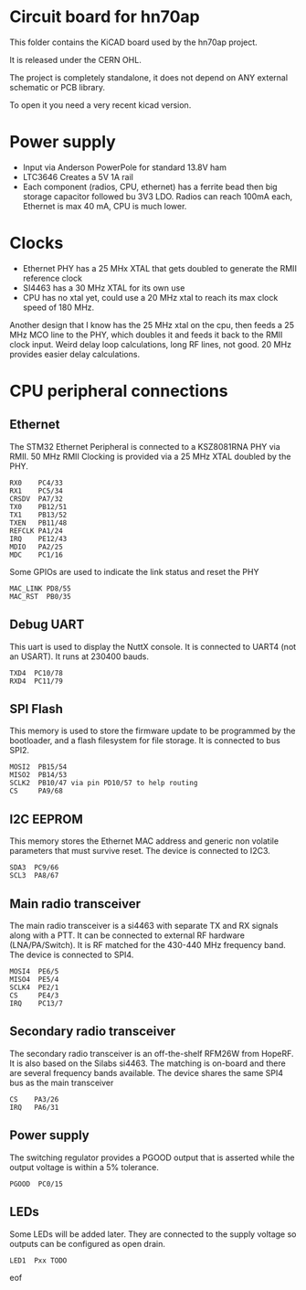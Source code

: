 Circuit board for hn70ap
========================

This folder contains the KiCAD board used by the hn70ap project.

It is released under the CERN OHL.

The project is completely standalone, it does not depend on ANY external schematic or PCB library.

To open it you need a very recent kicad version.

Power supply
============
 * Input via Anderson PowerPole for standard 13.8V ham
 * LTC3646 Creates a 5V 1A rail
 * Each component (radios, CPU, ethernet) has a ferrite bead then big storage capacitor followed bu 3V3 LDO. Radios can reach 100mA each, Ethernet is max 40 mA, CPU is much lower.
 
Clocks
======
 * Ethernet PHY has a 25 MHx XTAL that gets doubled to generate the RMII reference clock
 * SI4463 has a 30 MHz XTAL for its own use
 * CPU has no xtal yet, could use a 20 MHz xtal to reach its max clock speed of 180 MHz.

Another design that I know has the 25 MHz xtal on the cpu, then feeds a 25 MHz MCO line to the PHY, which doubles it and feeds it back to the RMII clock input. Weird delay loop calculations, long RF lines, not good. 20 MHz provides easier delay calculations.

CPU peripheral connections
==========================

Ethernet
--------

The STM32 Ethernet Peripheral is connected to a KSZ8081RNA PHY via RMII. 50 MHz RMII Clocking is provided via a 25 MHz XTAL doubled by the PHY.
```
RX0    PC4/33
RX1    PC5/34
CRSDV  PA7/32
TX0    PB12/51
TX1    PB13/52
TXEN   PB11/48
REFCLK PA1/24
IRQ    PE12/43
MDIO   PA2/25
MDC    PC1/16
```

Some GPIOs are used to indicate the link status and reset the PHY
```
MAC_LINK PD8/55
MAC_RST  PB0/35
```

Debug UART
----------
This uart is used to display the NuttX console. It is connected to UART4 (not an USART). It runs at 230400 bauds.

```
TXD4  PC10/78
RXD4  PC11/79
```

SPI Flash
---------
This memory is used to store the firmware update to be programmed by the bootloader, and a flash filesystem for file storage. It is connected to bus SPI2.
```
MOSI2  PB15/54
MISO2  PB14/53
SCLK2  PB10/47 via pin PD10/57 to help routing
CS     PA9/68
```

I2C EEPROM
----------
This memory stores the Ethernet MAC address and generic non volatile parameters that must survive reset. The device is connected to I2C3.
```
SDA3  PC9/66
SCL3  PA8/67
```

Main radio transceiver
----------------------
The main radio transceiver is a si4463 with separate TX and RX signals along with a PTT. It can be connected to external RF hardware (LNA/PA/Switch). It is RF matched for the 430-440 MHz frequency band. The device is connected to SPI4.
```
MOSI4  PE6/5
MISO4  PE5/4
SCLK4  PE2/1
CS     PE4/3
IRQ    PC13/7
```

Secondary radio transceiver
---------------------------
The secondary radio transceiver is an off-the-shelf RFM26W from HopeRF. It is also based on the Silabs si4463. The matching is on-board and there are several frequency bands available. The device shares the same SPI4 bus as the main transceiver
```
CS    PA3/26
IRQ   PA6/31
```
Power supply
------------
The switching regulator provides a PGOOD output that is asserted while the output voltage is within a 5% tolerance.
```
PGOOD  PC0/15
```

LEDs
----
Some LEDs will be added later. They are connected to the supply voltage so outputs can be configured as open drain.
```
LED1  Pxx TODO
```

eof
